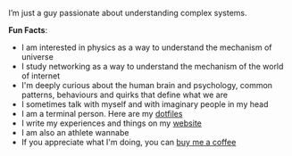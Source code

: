 <!-- ### Hey -->
I’m just a guy passionate about understanding complex systems.

**Fun Facts**:

- I am interested in physics as a way to understand the mechanism of universe
- I study networking as a way to understand the mechanism of the world of internet
- I'm deeply curious about the human brain and psychology, common patterns, behaviours and quirks that define what we are
- I sometimes talk with myself and with imaginary people in my head
- I am a terminal person. Here are my [dotfiles](https://github.com/kavindujayarathne/dotfiles)
- I write my experiences and things on my [website](https://kavindujayarathne.com/blogs)
- I am also an athlete wannabe
- If you appreciate what I'm doing, you can [buy me a coffee](https://buymeacoffee.com/kavindujayarathne)
